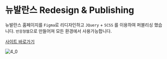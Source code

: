 # 뉴발란스 Redesign & Publishing
뉴발란스 홈페이지를 `Figma`로 리디자인하고 `JQuery` + `SCSS` 를 이용하여 퍼블리싱 했습니다. `반응형웹`으로 만들어져 모든 환경에서 사용가능합니다.

<a href='poot97.woobi.co.kr/newbalance'>사이트 바로가기</a>

![4_0](https://user-images.githubusercontent.com/99719878/220039658-15704401-2c8d-4da6-90c5-19b98c50b2cf.jpg)
